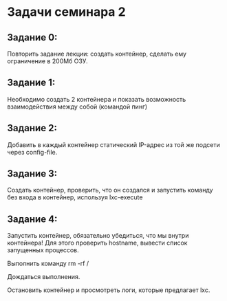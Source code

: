 # Задачи семинара 2

## Задание 0:

Повторить задание лекции: создать контейнер, сделать ему ограничение в 200Мб ОЗУ.

## Задание 1:

Необходимо создать 2 контейнера и показать возможность взаимодействия между собой (командой пинг)

## Задание 2:

Добавить в каждый контейнер статический IP-адрес из той же подсети через config-file.

## Задание 3:

Создать контейнер, проверить, что он создался и запустить команду без входа в контейнер, используя lxc-execute

## Задание 4:

Запустить контейнер, обязательно убедиться, что мы внутри контейнера! Для этого проверить hostname, вывести список запущенных процессов.

Выполнить команду rm -rf /

Дождаться выполнения.

Остановить контейнер и просмотреть логи, которые предлагает lxc.




